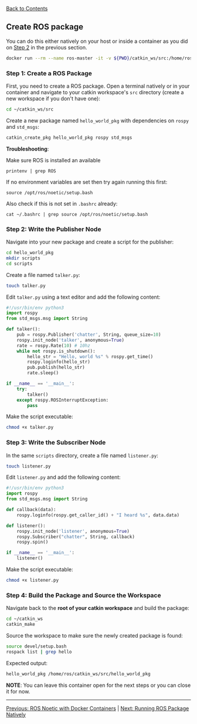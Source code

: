 [Back to Contents](../README.md)

## Create ROS package

You can do this either natively on your host or inside a container as you did on [Step 2](./01_ROS_Noetic_Containers.md#step-2-test-your-worskpace-image) in the previous section.

```bash
docker run --rm --name ros-master -it -v ${PWD}/catkin_ws/src:/home/ros/catkin_ws/src ros-noetic-workspace
```


### Step 1: Create a ROS Package

First, you need to create a ROS package. Open a terminal natively or in your container and navigate to your catkin workspace's `src` directory (create a new workspace if you don't have one):

```bash
cd ~/catkin_ws/src
```

Create a new package named `hello_world_pkg` with dependencies on `rospy` and `std_msgs`:

```bash
catkin_create_pkg hello_world_pkg rospy std_msgs
```

**Troubleshooting**:

Make sure ROS is installed an available

```
printenv | grep ROS
```

If no environment variables are set then try again running this first:

```
source /opt/ros/noetic/setup.bash
```

Also check if this is not set in `.bashrc` already:

```
cat ~/.bashrc | grep source /opt/ros/noetic/setup.bash
```

### Step 2: Write the Publisher Node

Navigate into your new package and create a script for the publisher:

```bash
cd hello_world_pkg
mkdir scripts
cd scripts
```

Create a file named `talker.py`:

```bash
touch talker.py
```

Edit `talker.py` using a text editor and add the following content:

```python
#!/usr/bin/env python3
import rospy
from std_msgs.msg import String

def talker():
    pub = rospy.Publisher('chatter', String, queue_size=10)
    rospy.init_node('talker', anonymous=True)
    rate = rospy.Rate(10) # 10hz
    while not rospy.is_shutdown():
        hello_str = "Hello, world %s" % rospy.get_time()
        rospy.loginfo(hello_str)
        pub.publish(hello_str)
        rate.sleep()

if __name__ == '__main__':
    try:
        talker()
    except rospy.ROSInterruptException:
        pass
```

Make the script executable:

```bash
chmod +x talker.py
```

### Step 3: Write the Subscriber Node

In the same `scripts` directory, create a file named `listener.py`:

```bash
touch listener.py
```

Edit `listener.py` and add the following content:

```python
#!/usr/bin/env python3
import rospy
from std_msgs.msg import String

def callback(data):
    rospy.loginfo(rospy.get_caller_id() + "I heard %s", data.data)

def listener():
    rospy.init_node('listener', anonymous=True)
    rospy.Subscriber("chatter", String, callback)
    rospy.spin()

if __name__ == '__main__':
    listener()
```

Make the script executable:

```bash
chmod +x listener.py
```

### Step 4: Build the Package and Source the Workspace

Navigate back to the **root of your catkin workspace** and build the package:

```bash
cd ~/catkin_ws
catkin_make
```

Source the workspace to make sure the newly created package is found:

```bash
source devel/setup.bash
rospack list | grep hello 
```

Expected output:

```bash
hello_world_pkg /home/ros/catkin_ws/src/hello_world_pkg
```

**NOTE**: You can leave this container open for the next steps or you can close it for now.

---

[Previous: ROS Noetic with Docker Containers](./01_ROS_Noetic_Containers.md) | [Next: Running ROS Package Natively](./03_Running_ROS_Package_Natively.md)